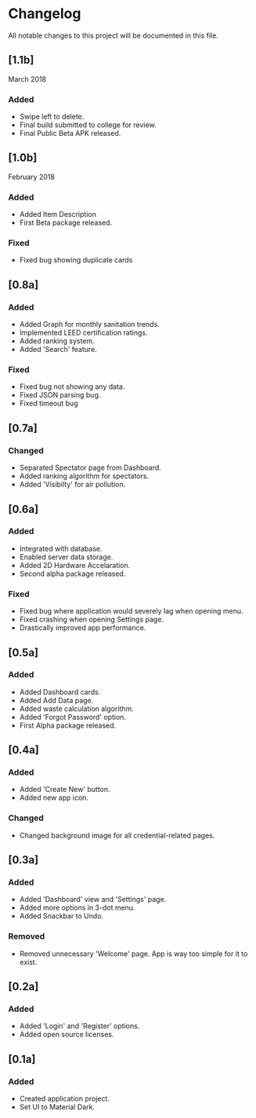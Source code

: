 # Changelog
All notable changes to this project will be documented in this file.

## [1.1b] 
March 2018
### Added 
- Swipe left to delete.
- Final build submitted to college for review.
- Final Public Beta APK released.


## [1.0b] 
February 2018
### Added
- Added Item Description
- First Beta package released.

### Fixed
- Fixed bug showing duplicate cards

## [0.8a]
### Added
- Added Graph for monthly sanitation trends.
- Implemented LEED certification ratings.
- Added ranking system.
- Added 'Search' feature.

### Fixed 
- Fixed bug not showing any data.
- Fixed JSON parsing bug.
- Fixed timeout bug

## [0.7a] 
### Changed
- Separated Spectator page from Dashboard.
- Added ranking algorithm for spectators.
- Added 'Visibilty' for air pollution.

## [0.6a] 
### Added
- Integrated with database.
- Enabled server data storage.
- Added 2D Hardware Accelaration.
- Second alpha package released.

### Fixed
- Fixed bug where application would severely lag when opening menu.
- Fixed crashing when opening Settings page.
- Drastically improved app performance.

## [0.5a]  
### Added
- Added Dashboard cards.
- Added Add Data page.
- Added waste calculation algorithm.
- Added 'Forgot Password' option.
- First Alpha package released. 
## [0.4a]
### Added
- Added 'Create New' button.
- Added new app icon.

### Changed
- Changed background image for all credential-related pages.

## [0.3a] 
### Added
- Added 'Dashboard' view and 'Settings' page.
- Added more options in 3-dot menu.
- Added Snackbar to Undo.

### Removed
- Removed unnecessary 'Welcome' page. App is way too simple for it to exist.

## [0.2a] 
### Added
- Added 'Login' and 'Register' options.
- Added open source licenses.

## [0.1a] 
### Added
- Created application project.
- Set UI to Material Dark.